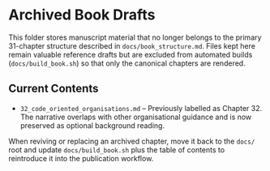 # Archived Book Drafts

This folder stores manuscript material that no longer belongs to the primary 31-chapter structure described in `docs/book_structure.md`. Files kept here remain valuable reference drafts but are excluded from automated builds (`docs/build_book.sh`) so that only the canonical chapters are rendered.

## Current Contents

- `32_code_oriented_organisations.md` – Previously labelled as Chapter 32. The narrative overlaps with other organisational guidance and is now preserved as optional background reading.

When reviving or replacing an archived chapter, move it back to the `docs/` root and update `docs/build_book.sh` plus the table of contents to reintroduce it into the publication workflow.
